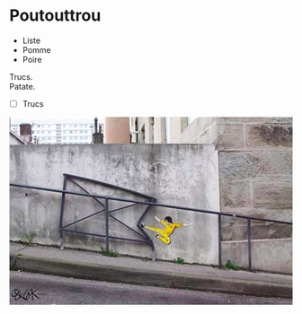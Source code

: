 # Poutouttrou

* Liste
* Pomme
* Poire


Trucs.  
Patate. 

- [ ] Trucs

![](https://raw.githubusercontent.com/pointbar/patatra/master/wushu.png)
